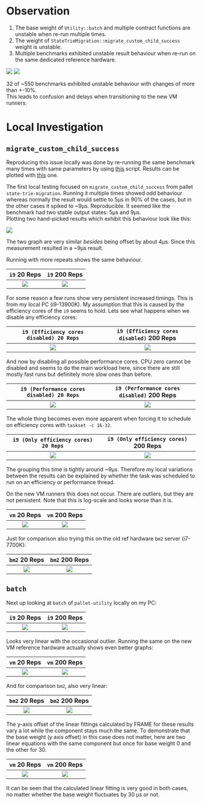 # Observation

1. The base weight of `Utility::batch` and multiple contract functions are unstable when re-run multiple times.
2. The weight of `StateTrieMigration::migrate_custom_child_success` weight is unstable.
3. Multiple benchmarks exhibited unstable result behaviour when re-run on the same dedicated reference hardware.  

![](observation.png)
![](observation_2.png)

32 of ~550 benchmarks exhibited unstable behaviour with changes of more than +-10%.  
This leads to confusion and delays when transitioning to the new VM runners.  

# Local Investigation

## `migrate_custom_child_success`

Reproducing this issue locally was done by re-running the same benchmark many times with same parameters by using [this](https://github.com/ggwpez/substrate-scripts/blob/master/print-frame-cli-output/frame-cli-multiple.sh) script. Results can be plotted with [this](https://github.com/ggwpez/substrate-scripts/blob/master/print-frame-cli-output/print.py) one.  

The first local testing focused on `migrate_custom_child_success` from pallet `state-trie-migration`. Running it multiple times showed odd behaviour whereas normally the result would settle to 5µs in 90% of the cases, but in the other cases it spiked to ~9µs. Reproducible. It seemed like the benchmark had two stable output states: 5µs and 9µs.  
Plotting two hand-picked results which exhibit this behaviour look like this:

![](local.png)

The two graph are very similar *besides* being offset by about 4µs. Since this measurement resulted in a ~9µs result.

Running with more repeats shows the same behaviour.  

`i9` 20 Reps | `i9` 200 Reps
:-:|:-:
![](migrate-local-20.png) | ![](migrate-local-200.png)

For some reason a few runs show very persistent increased timings. This is from my local PC (i9-13900K). My assumption that this is caused by the efficiency cores of the `i9` seems to hold. Lets see what happens when we disable any efficiency cores:

`i9 (Efficiency cores disabled) 20 Reps` | `i9 (Efficiency cores disabled)` 200 Reps
:-:|:-:
![](migrate-local-20-no-effi.png) | ![](migrate-local-200-no-effi.png)

And now by disabling all possible performance cores. CPU zero cannot be disabled and seems to do the main workload here, since there are still mostly fast runs but definitely more slow ones than before.

`i9 (Performance cores disabled) 20 Reps` | `i9 (Performance cores disabled)` 200 Reps
:-:|:-:
![](migrate-local-20-no-perf.png) | ![](migrate-local-200-no-perf.png)

The whole thing becomes even more apparent when forcing it to schedule on efficiency cores with `taskset -c 16-32`.

`i9 (Only efficiency cores) 20 Reps` | `i9 (Only efficiency cores)` 200 Reps
:-:|:-:
![](migrate-local-20-only-effi.png) | ![](migrate-local-200-only-effi.png)

The grouping this time is tightly around ~9µs. Therefore my local variations between the results can be explained by whether the task was scheduled to run on an efficiency or performance thread.

On the new VM runners this does not occur. There are outliers, but they are not persistent. Note that this is log-scale and looks worse than it is.

`vm` 20 Reps | `vm` 200 Reps
:-:|:-:
![](migrate-vm-20.png) | ![](migrate-vm-200.png)

Just for comparison also trying this on the old ref hardware `bm2` server (i7-7700K):  

`bm2` 20 Reps | `bm2` 200 Reps
:-:|:-:
![](migrate-bm2-20.png) | ![](migrate-bm2-200.png)

## `batch`

Next up looking at `batch` of `pallet-utility` locally on my PC:  

`i9` 20 Reps | `i9` 200 Reps
:-:|:-:
![](batch-20-local.png)  |  ![](batch-200-local.png)

Looks very linear with the occasional outlier. Running the same on the new VM reference hardware actually shows even better graphs:  

`vm` 20 Reps | `vm` 200 Reps
:-:|:-:
![](batch-20-vm.png)  |  ![](batch-200-vm.png)

And for comparison `bm2`, also very linear:

`bm2` 20 Reps | `bm2` 200 Reps
:-:|:-:
![](batch-20-bm2.png)  |  ![](batch-200-bm2.png)

The y-axis offset of the linear fittings calculated by FRAME for these results vary a lot while the component stays much the same. To demonstrate that the base weight (y axis offset) in this case does not matter, here are two linear equations with the same component but once for base weight 0 and the other for 30.  

`vm` 20 Reps | `vm` 200 Reps
:-:|:-:
![](batch-20-vm-fittings.png)  |  ![](batch-200-vm-fittings.png)

It can be seen that the calculated linear fitting is very good in both cases, no matter whether the base weight fluctuates by 30 µs or not.
